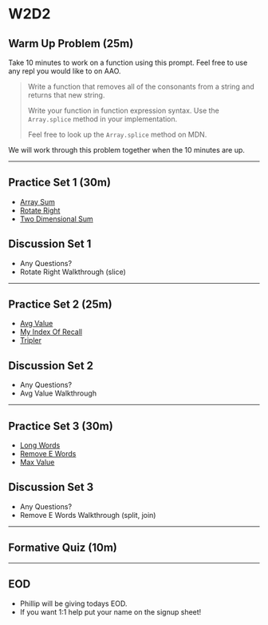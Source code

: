 # W2D2

## Warm Up Problem (25m)

Take 10 minutes to work on a function using this prompt.
Feel free to use any repl you would like to on AAO.

> Write a function that removes all of the
> consonants from a string and returns that new string.
>
> Write your function in function expression syntax.
> Use the `Array.splice` method in your implementation.
>
> Feel free to look up the `Array.splice` method on MDN.

We will work through this problem together when the 10 minutes are up.

---

## Practice Set 1 (30m)

- [Array Sum]
- [Rotate Right]
- [Two Dimensional Sum]

## Discussion Set 1

- Any Questions?
- Rotate Right Walkthrough (slice)

---

## Practice Set 2 (25m)

- [Avg Value]
- [My Index Of Recall]
- [Tripler]

## Discussion Set 2

- Any Questions?
- Avg Value Walkthrough

---

## Practice Set 3 (30m)

- [Long Words]
- [Remove E Words]
- [Max Value]

## Discussion Set 3

- Any Questions?
- Remove E Words Walkthrough (split, join)

---

## Formative Quiz (10m)

---

## EOD

- Phillip will be giving todays EOD.
- If you want 1:1 help put your name on the signup sheet!

[array sum]: https://open.appacademy.io/learn/js-py---pt-nov-2021-online/week-2---intermediate-functions/array-sum
[rotate right]: https://open.appacademy.io/learn/js-py---pt-nov-2021-online/week-2---intermediate-functions/rotate-right
[two dimensional sum]: https://open.appacademy.io/learn/js-py---pt-nov-2021-online/week-2---intermediate-functions/two-dimensional-sum
[avg value]: https://open.appacademy.io/learn/js-py---pt-nov-2021-online/week-2---intermediate-functions/avg-val
[my index of recall]: https://open.appacademy.io/learn/js-py---pt-nov-2021-online/week-2---intermediate-functions/my-index-of-recall
[tripler]: https://open.appacademy.io/learn/js-py---pt-nov-2021-online/week-2---intermediate-functions/tripler
[long words]: https://open.appacademy.io/learn/js-py---pt-nov-2021-online/week-2---intermediate-functions/long-words
[remove e words]: https://open.appacademy.io/learn/js-py---pt-nov-2021-online/week-2---intermediate-functions/remove-e-words
[max value]: https://open.appacademy.io/learn/js-py---pt-nov-2021-online/week-2---intermediate-functions/max-value

